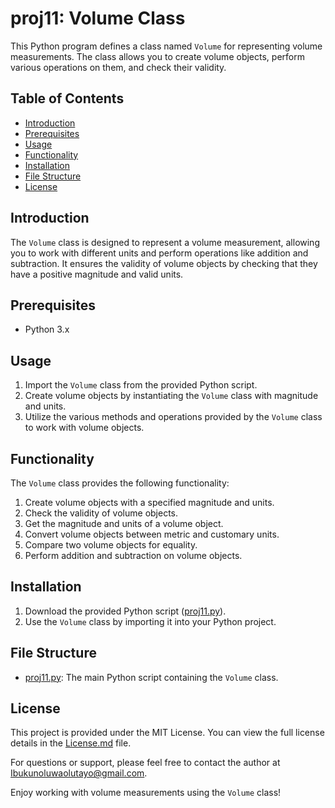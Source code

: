 # proj11: Volume Class

This Python program defines a class named `Volume` for representing volume measurements. The class allows you to create volume objects, perform various operations on them, and check their validity.

## Table of Contents
- [Introduction](#introduction)
- [Prerequisites](#prerequisites)
- [Usage](#usage)
- [Functionality](#functionality)
- [Installation](#installation)
- [File Structure](#file-structure)
- [License](#license)

## Introduction<a name="introduction"></a>
The `Volume` class is designed to represent a volume measurement, allowing you to work with different units and perform operations like addition and subtraction. It ensures the validity of volume objects by checking that they have a positive magnitude and valid units.

## Prerequisites<a name="prerequisites"></a>
- Python 3.x

## Usage<a name="usage"></a>
1. Import the `Volume` class from the provided Python script.
2. Create volume objects by instantiating the `Volume` class with magnitude and units.
3. Utilize the various methods and operations provided by the `Volume` class to work with volume objects.

## Functionality<a name="functionality"></a>
The `Volume` class provides the following functionality:

1. Create volume objects with a specified magnitude and units.
2. Check the validity of volume objects.
3. Get the magnitude and units of a volume object.
4. Convert volume objects between metric and customary units.
5. Compare two volume objects for equality.
6. Perform addition and subtraction on volume objects.

## Installation<a name="installation"></a>
1. Download the provided Python script ([proj11.py](proj11.py)).
2. Use the `Volume` class by importing it into your Python project.

## File Structure<a name="file-structure"></a>
- [proj11.py](proj11.py): The main Python script containing the `Volume` class.

## License<a name="license"></a>
This project is provided under the MIT License. You can view the full license details in the [License.md](../License.md) file.

For questions or support, please feel free to contact the author at [Ibukunoluwaolutayo@gmail.com](mailto:Ibukunoluwaolutayo@gmail.com).

Enjoy working with volume measurements using the `Volume` class!
